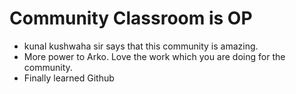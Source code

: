 # Community Classroom is OP

- kunal kushwaha sir  says that this community is amazing.
- More power to Arko. Love the work which you are doing for the community.
- Finally learned Github

